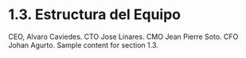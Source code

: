 # 1.3. Estructura del Equipo
CEO, Alvaro Caviedes. 
CTO Jose Linares.
CMO Jean Pierre Soto.
CFO Johan Agurto.
Sample content for section 1.3.
